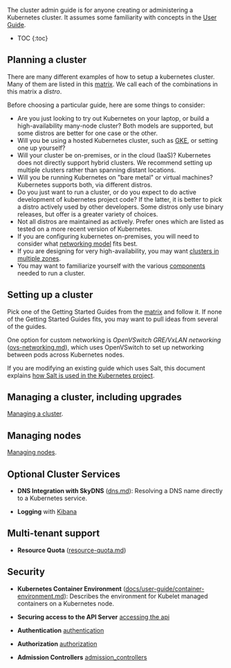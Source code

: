 ---
---

The cluster admin guide is for anyone creating or administering a Kubernetes cluster.
It assumes some familiarity with concepts in the [User Guide](/{{page.version}}/docs/user-guide/).

* TOC
{:toc}

## Planning a cluster

There are many different examples of how to setup a kubernetes cluster.  Many of them are listed in this
[matrix](/{{page.version}}/docs/getting-started-guides/).  We call each of the combinations in this matrix a *distro*.

Before choosing a particular guide, here are some things to consider:

 - Are you just looking to try out Kubernetes on your laptop, or build a high-availability many-node cluster? Both
   models are supported, but some distros are better for one case or the other.
 - Will you be using a hosted Kubernetes cluster, such as [GKE](https://cloud.google.com/container-engine), or setting
   one up yourself?
 - Will your cluster be on-premises, or in the cloud (IaaS)?  Kubernetes does not directly support hybrid clusters.  We
   recommend setting up multiple clusters rather than spanning distant locations.
 - Will you be running Kubernetes on "bare metal" or virtual machines?  Kubernetes supports both, via different distros.
 - Do you just want to run a cluster, or do you expect to do active development of kubernetes project code?  If the
   latter, it is better to pick a distro actively used by other developers.  Some distros only use binary releases, but
   offer is a greater variety of choices.
 - Not all distros are maintained as actively.  Prefer ones which are listed as tested on a more recent version of
   Kubernetes.
 - If you are configuring kubernetes on-premises, you will need to consider what [networking
   model](/{{page.version}}/docs/admin/networking) fits best.
 - If you are designing for very high-availability, you may want [clusters in multiple zones](/{{page.version}}/docs/admin/multi-cluster).
 - You may want to familiarize yourself with the various
   [components](/{{page.version}}/docs/admin/cluster-components) needed to run a cluster.

## Setting up a cluster

Pick one of the Getting Started Guides from the [matrix](/{{page.version}}/docs/getting-started-guides/) and follow it.
If none of the Getting Started Guides fits, you may want to pull ideas from several of the guides.

One option for custom networking is *OpenVSwitch GRE/VxLAN networking* ([ovs-networking.md](/{{page.version}}/docs/admin/ovs-networking)), which
uses OpenVSwitch to set up networking between pods across
  Kubernetes nodes.

If you are modifying an existing guide which uses Salt, this document explains [how Salt is used in the Kubernetes
project](/{{page.version}}/docs/admin/salt).

## Managing a cluster, including upgrades

[Managing a cluster](/{{page.version}}/docs/admin/cluster-management).

## Managing nodes

[Managing nodes](/{{page.version}}/docs/admin/node).

## Optional Cluster Services

* **DNS Integration with SkyDNS** ([dns.md](/{{page.version}}/docs/admin/dns)):
  Resolving a DNS name directly to a Kubernetes service.

* **Logging** with [Kibana](/{{page.version}}/docs/user-guide/logging)

## Multi-tenant support

* **Resource Quota** ([resource-quota.md](/{{page.version}}/docs/admin/resource-quota))

## Security

* **Kubernetes Container Environment** ([docs/user-guide/container-environment.md](/{{page.version}}/docs/user-guide/container-environment)):
  Describes the environment for Kubelet managed containers on a Kubernetes
  node.

* **Securing access to the API Server** [accessing the api](/{{page.version}}/docs/admin/accessing-the-api)

* **Authentication**  [authentication](/{{page.version}}/docs/admin/authentication)

* **Authorization** [authorization](/{{page.version}}/docs/admin/authorization)

* **Admission Controllers** [admission_controllers](/{{page.version}}/docs/admin/admission-controllers)